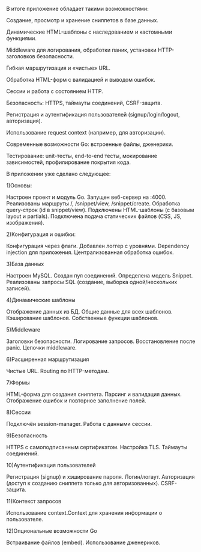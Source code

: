 В итоге приложение обладает такими возможностями:

 Создание, просмотр и хранение сниппетов в базе данных.

 Динамические HTML-шаблоны с наследованием и кастомными функциями.

 Middleware для логирования, обработки паник, установки HTTP-заголовков безопасности.

 Гибкая маршрутизация и «чистые» URL.

 Обработка HTML-форм с валидацией и выводом ошибок.

 Сессии и работа с состоянием HTTP.

 Безопасность: HTTPS, таймауты соединений, CSRF-защита.

 Регистрация и аутентификация пользователей (signup/login/logout, авторизация).

 Использование request context (например, для авторизации).

 Современные возможности Go: встроенные файлы, дженерики.

 Тестирование: unit-тесты, end-to-end тесты, мокирование зависимостей, профилирование покрытия кода.


В приложении уже сделано следующее:

1)Основы:

Настроен проект и модуль Go.
Запущен веб-сервер на :4000.
Реализованы маршруты /, /snippet/view, /snippet/create.
Обработка query-строк (id в snippet/view).
Подключены HTML-шаблоны (с базовым layout и partials).
Подключена подача статических файлов (CSS, JS, изображения).

2)Конфигурация и ошибки:

Конфигурация через флаги.
Добавлен логгер с уровнями.
Dependency injection для приложения.
Централизованная обработка ошибок.

3)База данных

Настроен MySQL.
Создан пул соединений.
Определена модель Snippet.
Реализованы запросы SQL (создание, выборка одной/нескольких записей).

4)Динамические шаблоны 

Отображение данных из БД.
Общие данные для всех шаблонов.
Кэширование шаблонов.
Собственные функции шаблонов.

5)Middleware 

Заголовки безопасности.
Логирование запросов.
Восстановление после panic.
Цепочки middleware.

6)Расширенная маршрутизация 

Чистые URL.
Routing по HTTP-методам.

7)Формы 

HTML-форма для создания сниппета.
Парсинг и валидация данных.
Отображение ошибок и повторное заполнение полей.

8)Сессии 

Подключён session-manager.
Работа с данными сессии.

9)Безопасность 

HTTPS с самоподписанным сертификатом.
Настройка TLS.
Таймауты соединений.

10)Аутентификация пользователей 

Регистрация (signup) и хэширование пароля.
Логин/логаут.
Авторизация (доступ к созданию сниппета только для авторизованных).
CSRF-защита.

11)Контекст запросов 

Использование context.Context для хранения информации о пользователе.

12)Опциональные возможности Go

Встраивание файлов (embed).
Использование дженериков.
